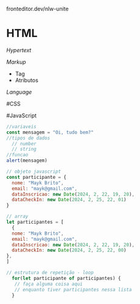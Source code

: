 fronteditor.dev/nlw-unite

# HTML

*Hypertext*

*Markup*
- Tag
- Atributos

*Language*


#CSS

#JavaScript
```js
//variaveis
const mensagem = "Oi, tudo bem?"
//tipos de dados
  // number
  // string
//funcao
alert(mensagem)

// objeto javascript
const participante = {
  nome: "Mayk Brito",
  email: "mayk@gmail.com",
  dataInscricao: new Date(2024, 2, 22, 19, 20),
  dataCheckIn: new Date(2024, 2, 25, 22, 01)
}

// array
let participantes = [
  {
  nome: "Mayk Brito",
  email: "mayk@gmail.com",
  dataInscricao: new Date(2024, 2, 22, 19, 20),
  dataCheckIn: new Date(2024, 2, 25, 22, 00)
},
]

// estrutura de repetição - loop
  for(let participante of participantes) {
   // faça alguma coisa aqui
   // enquanto tiver participantes nessa lista
  }
```